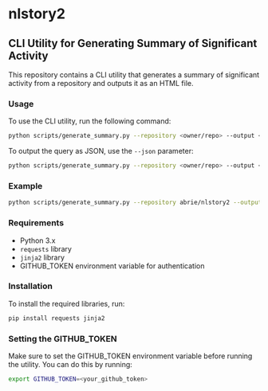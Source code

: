 # nlstory2

## CLI Utility for Generating Summary of Significant Activity

This repository contains a CLI utility that generates a summary of significant activity from a repository and outputs it as an HTML file.

### Usage

To use the CLI utility, run the following command:

```sh
python scripts/generate_summary.py --repository <owner/repo> --output <output_file>
```

To output the query as JSON, use the `--json` parameter:

```sh
python scripts/generate_summary.py --repository <owner/repo> --output <output_file> --json <json_output_file>
```

### Example

```sh
python scripts/generate_summary.py --repository abrie/nlstory2 --output summary.html
```

### Requirements

- Python 3.x
- `requests` library
- `jinja2` library
- GITHUB_TOKEN environment variable for authentication

### Installation

To install the required libraries, run:

```sh
pip install requests jinja2
```

### Setting the GITHUB_TOKEN

Make sure to set the GITHUB_TOKEN environment variable before running the utility. You can do this by running:

```sh
export GITHUB_TOKEN=<your_github_token>
```
